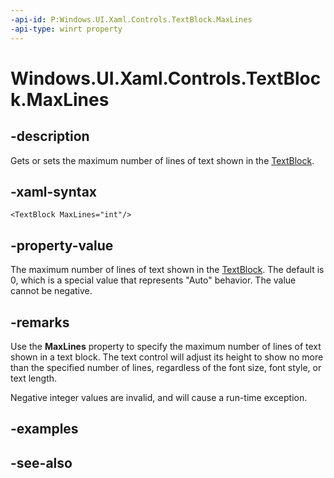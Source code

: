 ```yaml
---
-api-id: P:Windows.UI.Xaml.Controls.TextBlock.MaxLines
-api-type: winrt property
---
```


<!-- Property syntax
public int MaxLines { get;  set; }
-->

# Windows.UI.Xaml.Controls.TextBlock.MaxLines

## -description
Gets or sets the maximum number of lines of text shown in the [TextBlock](textblock.md).



## -xaml-syntax
```xaml
<TextBlock MaxLines="int"/>
```


## -property-value
The maximum number of lines of text shown in the [TextBlock](textblock.md). The default is 0, which is a special value that represents "Auto" behavior. The value cannot be negative.

## -remarks
Use the **MaxLines** property to specify the maximum number of lines of text shown in a text block. The text control will adjust its height to show no more than the specified number of lines, regardless of the font size, font style, or text length.

Negative integer values are invalid, and will cause a run-time exception.

## -examples

## -see-also
